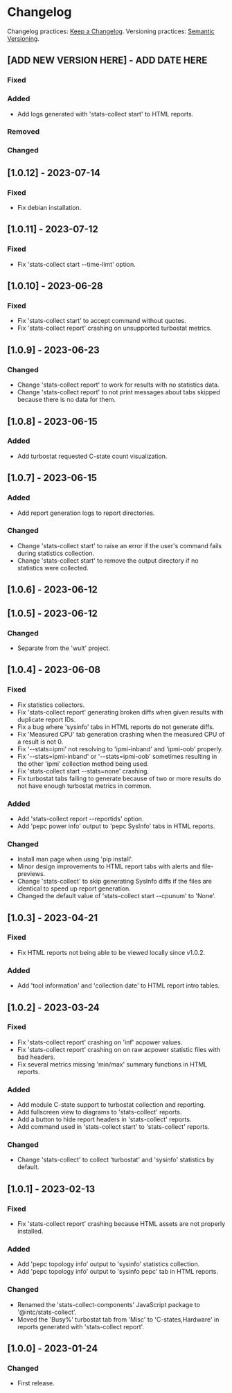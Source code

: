 # Changelog

Changelog practices: [Keep a Changelog](https://keepachangelog.com/en/1.0.0/).
Versioning practices: [Semantic Versioning](https://semver.org/spec/v2.0.0.html).

## [ADD NEW VERSION HERE] - ADD DATE HERE
### Fixed
### Added
 - Add logs generated with 'stats-collect start' to HTML reports.
### Removed
### Changed

## [1.0.12] - 2023-07-14
### Fixed
 - Fix debian installation.

## [1.0.11] - 2023-07-12
### Fixed
 - Fix 'stats-collect start --time-limt' option.

## [1.0.10] - 2023-06-28
### Fixed
 - Fix 'stats-collect start' to accept command without quotes.
 - Fix 'stats-collect report' crashing on unsupported turbostat metrics.

## [1.0.9] - 2023-06-23
### Changed
 - Change 'stats-collect report' to work for results with no statistics data.
 - Change 'stats-collect report' to not print messages about tabs skipped
   because there is no data for them.

## [1.0.8] - 2023-06-15
### Added
 - Add turbostat requested C-state count visualization.

## [1.0.7] - 2023-06-15
### Added
 - Add report generation logs to report directories.
### Changed
 - Change 'stats-collect start' to raise an error if the user's command fails
   during statistics collection.
 - Change 'stats-collect start' to remove the output directory if no statistics
   were collected.

## [1.0.6] - 2023-06-12

## [1.0.5] - 2023-06-12
### Changed
 - Separate from the 'wult' project.

## [1.0.4] - 2023-06-08
### Fixed
 - Fix statistics collectors.
 - Fix 'stats-collect report' generating broken diffs when given results with
   duplicate report IDs.
 - Fix a bug where 'sysinfo' tabs in HTML reports do not generate diffs.
 - Fix 'Measured CPU' tab generation crashing when the measured CPU of a result
   is not 0.
 - Fix '--stats=ipmi' not resolving to 'ipmi-inband' and 'ipmi-oob' properly.
 - Fix '--stats=ipmi-inband' or '--stats=ipmi-oob' sometimes resulting in the
   other 'ipmi' collection method being used.
 - Fix 'stats-collect start --stats=none' crashing.
 - Fix turbostat tabs failing to generate because of two or more results do not
   have enough turbostat metrics in common.
### Added
 - Add 'stats-collect report --reportids' option.
 - Add 'pepc power info' output to 'pepc SysInfo' tabs in HTML reports.
### Changed
 - Install man page when using 'pip install'.
 - Minor design improvements to HTML report tabs with alerts and file-previews.
 - Change 'stats-collect' to skip generating SysInfo diffs if the files are
   identical to speed up report generation.
 - Changed the default value of 'stats-collect start --cpunum' to 'None'.

## [1.0.3] - 2023-04-21
### Fixed
 - Fix HTML reports not being able to be viewed locally since v1.0.2.
### Added
 - Add 'tool information' and 'collection date' to HTML report intro tables.

## [1.0.2] - 2023-03-24
### Fixed
 - Fix 'stats-collect report' crashing on 'inf' acpower values.
 - Fix 'stats-collect report' crashing on on raw acpower statistic files with
   bad headers.
 - Fix several metrics missing 'min/max' summary functions in HTML reports.
### Added
 - Add module C-state support to turbostat collection and reporting.
 - Add fullscreen view to diagrams to 'stats-collect' reports.
 - Add a button to hide report headers in 'stats-collect' reports.
 - Add command used in 'stats-collect start' to 'stats-collect' reports.
### Changed
 - Change 'stats-collect' to collect 'turbostat' and 'sysinfo' statistics by
   default.

## [1.0.1] - 2023-02-13
### Fixed
 - Fix 'stats-collect report' crashing because HTML assets are not properly
   installed.
### Added
 - Add 'pepc topology info' output to 'sysinfo' statistics collection.
 - Add 'pepc topology info' output to 'sysinfo pepc' tab in HTML reports.
### Changed
 - Renamed the 'stats-collect-components' JavaScript package to
    '@intc/stats-collect'.
 - Moved the 'Busy%' turbostat tab from 'Misc' to 'C-states,Hardware' in
   reports generated with 'stats-collect report'.

## [1.0.0] - 2023-01-24
### Changed
 - First release.

